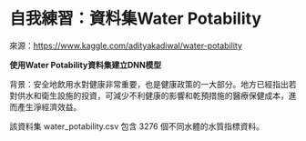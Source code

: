 # 自我練習：資料集Water Potability
來源：https://www.kaggle.com/adityakadiwal/water-potability

**使用Water Potability資料集建立DNN模型**

背景：安全地飲用水對健康非常重要，也是健康政策的一大部分。地方已經指出若對供水和衛生設施的投資，可減少不利健康的影響和乾預措施的醫療保健成本，進而產生淨經濟效益。

該資料集 water_potability.csv 包含 3276 個不同水體的水質指標資料。
